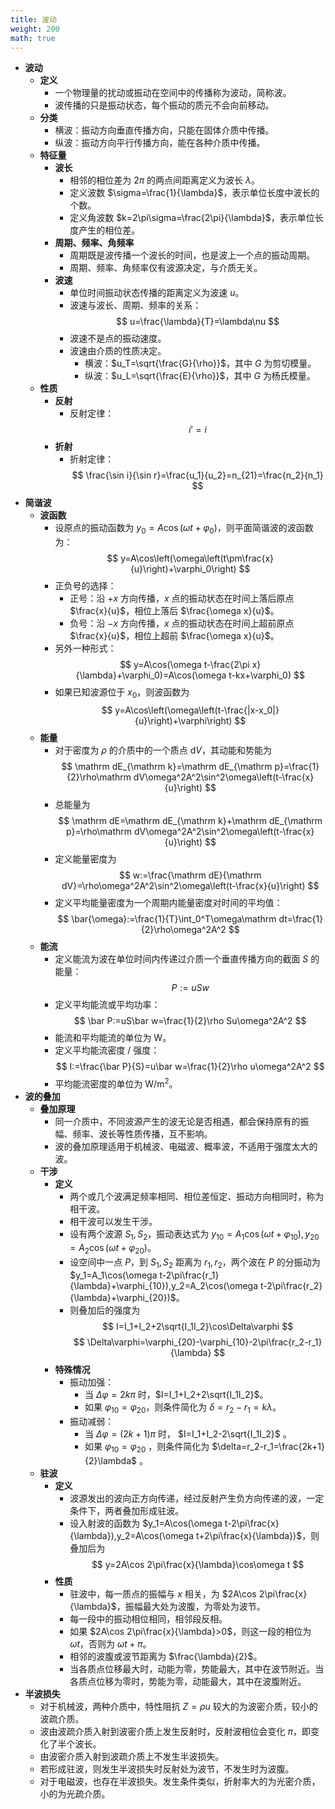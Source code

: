 ```yaml
---
title: 波动
weight: 200
math: true
---
```


- **波动**
    - **定义**
        - 一个物理量的扰动或振动在空间中的传播称为波动，简称波。
        - 波传播的只是振动状态，每个振动的质元不会向前移动。
    - **分类**
        - 横波：振动方向垂直传播方向，只能在固体介质中传播。
        - 纵波：振动方向平行传播方向，能在各种介质中传播。
    - **特征量**
        - **波长**
            - 相邻的相位差为 $2\pi$ 的两点间距离定义为波长 $\lambda$。
            - 定义波数 $\sigma=\frac{1}{\lambda}$，表示单位长度中波长的个数。
            - 定义角波数 $k=2\pi\sigma=\frac{2\pi}{\lambda}$，表示单位长度产生的相位差。
        - **周期、频率、角频率**
            - 周期既是波传播一个波长的时间，也是波上一个点的振动周期。
            - 周期、频率、角频率仅有波源决定，与介质无关。
        - **波速**
            - 单位时间振动状态传播的距离定义为波速 $u$。
            - 波速与波长、周期、频率的关系：
              $$
              u=\frac{\lambda}{T}=\lambda\nu
              $$
            - 波速不是点的振动速度。
            - 波速由介质的性质决定。
                - 横波：$u_T=\sqrt{\frac{G}{\rho}}$，其中 $G$ 为剪切模量。
                - 纵波：$u_L=\sqrt{\frac{E}{\rho}}$，其中 $G$ 为杨氏模量。
    - **性质**
        - **反射**
            - 反射定律：
              $$
              i'=i
              $$
        - **折射**
            - 折射定律：
              $$
              \frac{\sin i}{\sin r}=\frac{u_1}{u_2}=n_{21}=\frac{n_2}{n_1}
              $$
- **简谐波**
    - **波函数**
        - 设原点的振动函数为 $y_0=A\cos(\omega t+\varphi_0)$，则平面简谐波的波函数为：
          $$
          y=A\cos\left(\omega\left(t\pm\frac{x}{u}\right)+\varphi_0\right)
          $$
        - 正负号的选择：
            - 正号：沿 $+x$ 方向传播，$x$ 点的振动状态在时间上落后原点 $\frac{x}{u}$，相位上落后 $\frac{\omega x}{u}$。
            - 负号：沿 $-x$ 方向传播，$x$ 点的振动状态在时间上超前原点 $\frac{x}{u}$，相位上超前 $\frac{\omega x}{u}$。
        - 另外一种形式：
          $$
          y=A\cos(\omega t-\frac{2\pi x}{\lambda}+\varphi_0)=A\cos(\omega t-kx+\varphi_0)
          $$
        - 如果已知波源位于 $x_0$，则波函数为
          $$
          y=A\cos\left(\omega\left(t-\frac{|x-x_0|}{u}\right)+\varphi\right)
          $$
    - **能量**
        - 对于密度为 $\rho$ 的介质中的一个质点 $\mathrm dV$，其动能和势能为
          $$
          \mathrm dE_{\mathrm k}=\mathrm dE_{\mathrm p}=\frac{1}{2}\rho\mathrm dV\omega^2A^2\sin^2\omega\left(t-\frac{x}{u}\right)
          $$
        - 总能量为
          $$
          \mathrm dE=\mathrm dE_{\mathrm k}+\mathrm dE_{\mathrm p}=\rho\mathrm dV\omega^2A^2\sin^2\omega\left(t-\frac{x}{u}\right)
          $$
        - 定义能量密度为
          $$
          w:=\frac{\mathrm dE}{\mathrm dV}=\rho\omega^2A^2\sin^2\omega\left(t-\frac{x}{u}\right)
          $$
        - 定义平均能量密度为一个周期内能量密度对时间的平均值：
          $$
          \bar{\omega}:=\frac{1}{T}\int_0^T\omega\mathrm dt=\frac{1}{2}\rho\omega^2A^2
          $$
    - **能流**
        - 定义能流为波在单位时间内传递过介质一个垂直传播方向的截面 $S$ 的能量：
          $$
          P:=uSw
          $$
        - 定义平均能流或平均功率：
          $$
          \bar P:=uS\bar w=\frac{1}{2}\rho Su\omega^2A^2
          $$
        - 能流和平均能流的单位为 $\mathrm W$。
        - 定义平均能流密度 / 强度：
          $$
          I:=\frac{\bar P}{S}=u\bar w=\frac{1}{2}\rho u\omega^2A^2
          $$
        - 平均能流密度的单位为 $\mathrm{W/m^2}$。
- **波的叠加**
    - **叠加原理**
        - 同一介质中，不同波源产生的波无论是否相遇，都会保持原有的振幅、频率、波长等性质传播，互不影响。
        - 波的叠加原理适用于机械波、电磁波、概率波，不适用于强度太大的波。
    - **干涉**
        - **定义**
            - 两个或几个波满足频率相同、相位差恒定、振动方向相同时，称为相干波。
            - 相干波可以发生干涉。
            - 设有两个波源 $S_1,S_2$，振动表达式为 $y_{10}=A_1\cos(\omega t+\varphi_{10}),y_{20}=A_2\cos(\omega t+\varphi_{20})$。
            - 设空间中一点 $P$，到 $S_1,S_2$ 距离为 $r_1,r_2$，两个波在 $P$ 的分振动为 $y_1=A_1\cos(\omega t-2\pi\frac{r_1}{\lambda}+\varphi_{10}),y_2=A_2\cos(\omega t-2\pi\frac{r_2}{\lambda}+\varphi_{20})$。
            - 则叠加后的强度为
              $$
              I=I_1+I_2+2\sqrt{I_1I_2}\cos\Delta\varphi
              $$
              $$
              \Delta\varphi=\varphi_{20}-\varphi_{10}-2\pi\frac{r_2-r_1}{\lambda}
              $$
        - **特殊情况**
            - 振动加强：
                - 当 $\Delta\varphi=2k\pi$ 时，$I=I_1+I_2+2\sqrt{I_1I_2}$。
                - 如果 $\varphi_{10}=\varphi_{20}$，则条件简化为 $\delta=r_2-r_1=k\lambda$。
            - 振动减弱：
                - 当 $\Delta\varphi=(2k+1)\pi$ 时， $I=I_1+I_2-2\sqrt{I_1I_2}$ 。
                - 如果 $\varphi_{10}=\varphi_{20}$ ，则条件简化为 $\delta=r_2-r_1=\frac{2k+1}{2}\lambda$ 。
    - **驻波**
        - **定义**
            - 波源发出的波向正方向传递，经过反射产生负方向传递的波，一定条件下，两者叠加形成驻波。
            - 设入射波的函数为 $y_1=A\cos(\omega t-2\pi\frac{x}{\lambda}),y_2=A\cos(\omega t+2\pi\frac{x}{\lambda})$，则叠加后为
              $$
              y=2A\cos 2\pi\frac{x}{\lambda}\cos\omega t
              $$
        - **性质**
            - 驻波中，每一质点的振幅与 $x$ 相关，为 $2A\cos 2\pi\frac{x}{\lambda}$，振幅最大处为波腹，为零处为波节。
            - 每一段中的振动相位相同，相邻段反相。
            - 如果 $2A\cos 2\pi\frac{x}{\lambda}>0$，则这一段的相位为 $\omega t$，否则为 $\omega t+\pi$。
            - 相邻的波腹或波节距离为 $\frac{\lambda}{2}$。
            - 当各质点位移最大时，动能为零，势能最大，其中在波节附近。当各质点位移为零时，势能为零，动能最大，其中在波腹附近。
- **半波损失**
    - 对于机械波，两种介质中，特性阻抗 $Z=\rho u$ 较大的为波密介质，较小的波疏介质。
    - 波由波疏介质入射到波密介质上发生反射时，反射波相位会变化 $\pi$，即变化了半个波长。
    - 由波密介质入射到波疏介质上不发生半波损失。
    - 若形成驻波，则发生半波损失时反射处为波节，不发生时为波腹。
    - 对于电磁波，也存在半波损失。发生条件类似，折射率大的为光密介质，小的为光疏介质。
